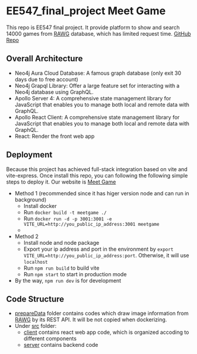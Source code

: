 # EE547_final_project Meet Game
This repo is EE547 final project. It provide platform to show and search 14000 games from [RAWG](https://rawg.io/) database, which has limited request time.
[GitHub Repo](https://github.com/CaoyiXue/EE547_final_project.git)

## Overall Architecture

- Neo4j Aura Cloud Database: A famous graph database (only exit 30 days due to free account)
- Neo4j Grapql Library: Offer a large feature set for interacting with a Neo4j database using GraphQL.
- Apollo Server 4: A comprehensive state management library for JavaScript that enables you to manage both local and remote data with GraphQL.
- Apollo React Client: A comprehensive state management library for JavaScript that enables you to manage both local and remote data with GraphQL. 
- React: Render the front web app
  
## Deployment
Because this project has achieved full-stack integration based on vite and vite-express. Once install this repo, you can following the following simple steps to deploy it. Our website is [Meet Game](http://3.13.47.159:3001)

- Method 1 (recommended since it has higer version node and can run in background) 
  - Install docker
  - Run `docker build -t meetgame ./`
  - Run `docker run -d -p 3001:3001 -e VITE_URL=http://you_public_ip_address:3001 meetgame`
  - 
- Method 2
  - Install node and node package
  - Export your ip address and port in the environment by `export VITE_URL=http://you_public_ip_address:port`. Otherwise, it will use `localhost`
  - Run `npm run build` to build vite
  - Run `npm start` to start in production mode
- By the way, `npm run dev` is for development


## Code Structure
- [prepareData](prepareData) folder contains codes which draw image information from [RAWG](https://rawg.io/) by its REST API. It will be not copied when dockerizing.
- Under [src](src) folder:
  - [client](src/client/) contains react web app code, which is organized accoding to different components
  - [server](src/server/) contains backend code
